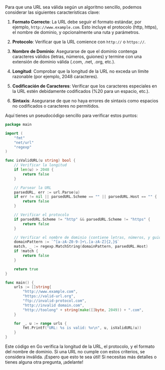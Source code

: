 Para que una URL sea válida según un algoritmo sencillo, podemos considerar las siguientes características clave:

1. **Formato Correcto**: La URL debe seguir el formato estándar, por ejemplo, `http://www.example.com`. Esto incluye el protocolo (http, https), el nombre de dominio, y opcionalmente una ruta y parámetros.

2. **Protocolo**: Verificar que la URL comience con `http://` o `https://`.

3. **Nombre de Dominio**: Asegurarse de que el dominio contenga caracteres válidos (letras, números, guiones) y termine con una extensión de dominio válida (.com, .net, .org, etc.).

4. **Longitud**: Comprobar que la longitud de la URL no exceda un límite razonable (por ejemplo, 2048 caracteres).

5. **Codificación de Caracteres**: Verificar que los caracteres especiales en la URL estén debidamente codificados (%20 para un espacio, etc.).

6. **Sintaxis**: Asegurarse de que no haya errores de sintaxis como espacios no codificados o caracteres no permitidos.

Aquí tienes un pseudocódigo sencillo para verificar estos puntos:

```go
package main

import (
    "fmt"
    "net/url"
    "regexp"
)

func isValidURL(u string) bool {
    // Verificar la longitud
    if len(u) > 2048 {
        return false
    }

    // Parsear la URL
    parsedURL, err := url.Parse(u)
    if err != nil || parsedURL.Scheme == "" || parsedURL.Host == "" {
        return false
    }

    // Verificar el protocolo
    if parsedURL.Scheme != "http" && parsedURL.Scheme != "https" {
        return false
    }

    // Verificar el nombre de dominio (contiene letras, números, y guiones)
    domainPattern := `^[a-zA-Z0-9-]+\.[a-zA-Z]{2,}$`
    match, _ := regexp.MatchString(domainPattern, parsedURL.Host)
    if !match {
        return false
    }

    return true
}

func main() {
    urls := []string{
        "http://www.example.com",
        "https://valid-url.org",
        "ftp://invalid-protocol.com",
        "http://invalid domain.com",
        "http://toolong" + string(make([]byte, 2049)) + ".com",
    }

    for _, u := range urls {
        fmt.Printf("URL: %s is valid: %v\n", u, isValidURL(u))
    }
}
```

Este código en Go verifica la longitud de la URL, el protocolo, y el formato del nombre de dominio. Si una URL no cumple con estos criterios, se considera inválida. ¡Espero que esto te sea útil! Si necesitas más detalles o tienes alguna otra pregunta, ¡adelante!